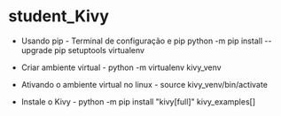 # student_Kivy

 - Usando pip - 
Terminal de configuração e pip
python -m pip install --upgrade pip setuptools virtualenv

 - Criar ambiente virtual -
python -m virtualenv kivy_venv

 - Ativando o ambiente virtual no linux -
source kivy_venv/bin/activate

 - Instale o Kivy -
python -m pip install "kivy[full]" kivy_examples[]


